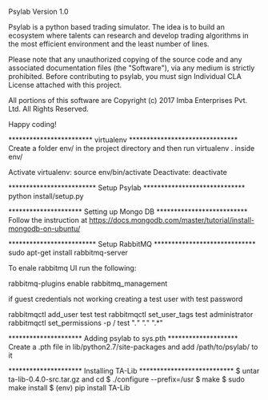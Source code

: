 Psylab Version 1.0

Psylab is a python based trading simulator. The idea is to build an ecosystem where talents can research and develop trading algorithms in the most efficient environment and the least number of lines.

Please note that any unauthorized copying of the source code and any associated documentation files (the "Software"), via any medium is strictly prohibited. Before contributing to psylab, you must sign Individual CLA License attached with this project.

All portions of this software are Copyright (c) 2017 Imba Enterprises Pvt. Ltd. All Rights Reserved.

Happy coding!

************************ virtualenv *******************************
Create a folder env/ in the project directory and then run
virtualenv .
inside env/

Activate virtualenv: source env/bin/activate
Deactivate: deactivate

************************* Setup Psylab *****************************
python install/setup.py

********************* Setting up Mongo DB **************************
Follow the instruction at https://docs.mongodb.com/master/tutorial/install-mongodb-on-ubuntu/

************************* Setup RabbitMQ *****************************
sudo apt-get install rabbitmq-server

To enale rabbitmq UI run the following:

rabbitmq-plugins enable rabbitmq_management

if guest credentials not working
creating a test user with test password

rabbitmqctl add_user test test
rabbitmqctl set_user_tags test administrator
rabbitmqctl set_permissions -p / test ".*" ".*" ".*"

********************* Adding psylab to sys.pth ********************
Create a .pth file in lib/python2.7/site-packages and add /path/to/psylab/ to it

********************* Installing TA-Lib ***************************
$ untar ta-lib-0.4.0-src.tar.gz and cd
$ ./configure --prefix=/usr
$ make
$ sudo make install
$ (env) pip install TA-Lib
